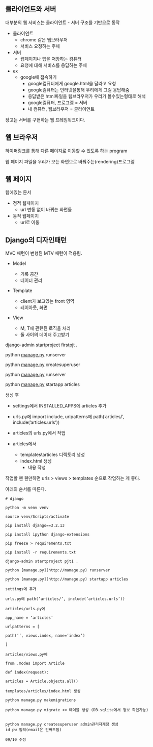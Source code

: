 ## 클라이언트와 서버

대부분의 웹 서비스는 클라이언트 - 서버 구조를 기반으로 동작

- 클라이언트
  - chrome 같은 웹브라우저
  - 서비스 요청하는 주체
- 서버
  - 웹페이지나 앱을 저장하는 컴퓨터
  - 요청에 대해 서비스를 응답하는 주체
- ex
  - google에 접속하기
    - google컴퓨터에게 google.html을 달라고 요청
    - google컴퓨터는 인터넷을통해 우리에게 그걸 응답해줌
    - 응답받은 html파일을 웹브라우저가 우리가 볼수있는형태로 해석
    - google컴퓨터, 프로그램 = 서버
    - 내 컴퓨터, 웹브라우저 = 클라이언트

장고는 서버를 구현하는 웹 프레임워크이다.

## 웹 브라우저

하이퍼링크를 통해 다른 페이지로 이동할 수 있도록 하는 program

웹 페이지 파일을 우리가 보는 화면으로 바꿔주는(rendering)프로그램

## 웹 페이지

웹에있는 문서

- 정적 웹페이지
  - url 변동 없이 바뀌는 화면들
- 동적 웹페이지
  - url로 이동

## Django의 디자인패턴

MVC 패턴이 변형된 MTV 패턴이 적용됨.

- Model

  - 기록 공간
  - 데이터 관리

- Template

  - client가 보고있는 front 영역
  - 레이아웃, 화면

- View

  - M, T에 관련된 로직을 처리
  - 둘 사이의 데이터 주고받기

  

django-admin startproject firstpjt .

python [manage.py](http://manage.py) runserver

python [manage.py](http://manage.py) createsuperuser

python [manage.py](http://manage.py) runserver

python [manage.py](http://manage.py) startapp articles

생성 후

- settings에서 INSTALLED_APPS에 articles 추가
- urls.py에 import include, urlpatterns에 path(’articles/’, include(’articles.urls’))
- articles의 urls.py에서 작업

- articles에서
  - templates\articles 디렉토리 생성
  - index.html 생성
    - 내용 작성

작업할 땐 웬만하면 urls > views > templates 순으로 작업하는 게 좋다.



아래의 순서를 따른다.

```
# django

python -m venv venv

source venv/Scripts/activate

pip install django==3.2.13

pip install ipython django-extensions

pip freeze > requirements.txt

pip install -r requirements.txt

django-admin startproject pjt1 .

python [manage.py](http://mamage.py) runserver

python [manage.py](http://manage.py) startapp articles

settings에 추가

urls.py에 path(’articles/’, include(’articles.urls’))

articles/urls.py에

app_name = ‘articles’

urlpatterns = [

path(’’, views.index, name=’index’)

]

articles/views.py에

from .modes import Article

def index(request):

articles = Article.objects.all()

templates/articles/index.html 생성

python manage.py makemigrations

python manage.py migrate << 테이블 생성 (DB.sqlite에서 정보 확인가능)


python manage.py createsuperuser admin관리자계정 생성
id pw 입력(email은 안써도됨)

09/10 수정
```

